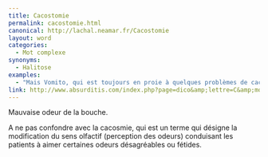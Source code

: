 ```yaml
---
title: Cacostomie
permalink: cacostomie.html
canonical: http://lachal.neamar.fr/Cacostomie
layout: word
categories:
  - Mot complexe
synonyms:
  - Halitose
examples:
  - "Mais Vomito, qui est toujours en proie à quelques problèmes de cacostomie… (cf. Histoires)"
link: http://www.absurditis.com/index.php?page=dico&amp;lettre=C&amp;mot=Cacostomie
---
```


Mauvaise odeur de la bouche.

A ne pas confondre avec la cacosmie, qui est un terme qui désigne la modification du sens olfactif (perception des odeurs) conduisant les patients à aimer certaines odeurs désagréables ou fétides.

